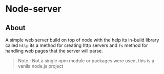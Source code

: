 # Node-server
## About
A simple web server build on top of node with the help its in-build library called `http` its
a method for creating http servers and `fs` method for handling web pages that the server will parse.
 >Note : Not a single npm module or packages were used, this is a vanila node.js project
